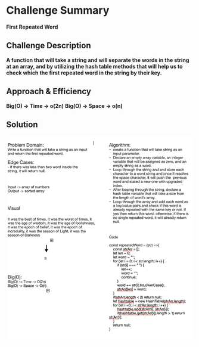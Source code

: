 # Challenge Summary
**First Repeated Word**

## Challenge Description
**A function that will take a string and will separate the words in the string at an array, and by utilizing the hash table methods that will help us to check which the first repeated word in the string by their key.**

## Approach & Efficiency
**Big(O) -> Time -> o(2n)**
**Big(O) -> Space -> o(n)**

## Solution
![Whiteboard](./repeatWord.png)